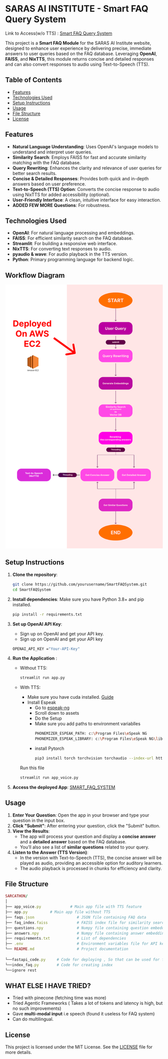 # SARAS AI INSTITUTE - Smart FAQ Query System

Link to Access(w/o TTS) : [Smart FAQ Query System](http://ec2-54-159-96-209.compute-1.amazonaws.com:8501)

This project is a **Smart FAQ Module** for the SARAS AI Institute website, designed to enhance user experience by delivering precise, immediate answers to user queries based on the FAQ database. Leveraging **OpenAI**, **FAISS**, and **NixTTS**, this module returns concise and detailed responses and can also convert responses to audio using Text-to-Speech (TTS).

## Table of Contents
- [Features](#features)
- [Technologies Used](#technologies-used)
- [Setup Instructions](#setup-instructions)
- [Usage](#usage)
- [File Structure](#file-structure)
- [License](#license)

## Features
- **Natural Language Understanding**: Uses OpenAI's language models to understand and interpret user queries.
- **Similarity Search**: Employs FAISS for fast and accurate similarity matching with the FAQ database.
- **Query Rewriting**: Enhances the clarity and relevance of user queries for better search results.
- **Concise & Detailed Responses**: Provides both quick and in-depth answers based on user preference.
- **Text-to-Speech (TTS) Option**: Converts the concise response to audio using NixTTS for added accessibility (optional).
- **User-Friendly Interface**: A clean, intuitive interface for easy interaction.
- **ADDED FEW MORE Questions**: For robustness.

## Technologies Used
- **OpenAI**: For natural language processing and embeddings.
- **FAISS**: For efficient similarity search on the FAQ database.
- **Streamlit**: For building a responsive web interface.
- **NixTTS**: For converting text responses to audio.
- **pyaudio & wave**: For audio playback in the TTS version.
- **Python**: Primary programming language for backend logic.

## Workflow Diagram

![Workflow Diagram](workflow_diagram.png)

## Setup Instructions

1. **Clone the repository**:
   ```bash
   git clone https://github.com/yourusername/SmartFAQSystem.git
   cd SmartFAQSystem
   ```
2. **Install dependencies**: Make sure you have Python 3.8+ and pip installed.
    ```bash
   pip install -r requirements.txt
   ```
3. **Set up OpenAI API Key**:
    - Sign up on OpenAI and get your API key.
    - Sign up on OpenAI and get your API key

    ```bash
    OPENAI_API_KEY ="Your-API-Key"
    ```

4. **Run the Application** :
    - Without TTS:
        ```bash
        streamlit run app.py
        ```
    - With TTS:
        - Make sure you have cuda installed. [Guide](https://youtu.be/nATRPPZ5dGE?si=rlO_a1ETe5AyXWQg)
        - Install Espeak 
            - Go to [espeak-ng](https://github.com/espeak-ng/espeak-ng/releases)
            - Scroll down to assets
            - Do the Setup
            - Make sure you add paths to environment variablles
                ```bash
                PHONEMIZER_ESPEAK_PATH: c:\Program Files\eSpeak NG
                PHONEMIZER_ESPEAK_LIBRARY: c:\Program Files\eSpeak NG\libespeak-ng.dll
                ```
            - install Pytorch
                ```bash
                pip3 install torch torchvision torchaudio --index-url https://download.pytorch.org/whl/cu121
                ```
        Run this file

        ```bash
        streamlit run app_voice.py
        ```
5. **Access the deployed App**:
    [SMART_FAQ_SYSTEM](http://ec2-54-159-96-209.compute-1.amazonaws.com:8501)

## Usage
1. **Enter Your Question**: Open the app in your browser and type your question in the input box.
2. **Click "Submit"**: After entering your question, click the "Submit" button.
3. **View the Results**:
   - The app will process your question and display a **concise answer** and a **detailed answer** based on the FAQ database.
   - You’ll also see a list of **similar questions** related to your query.
4. **Listen to the Answer (TTS Version)**: 
   - In the version with Text-to-Speech (TTS), the concise answer will be played as audio, providing an accessible option for auditory learners.
   - The audio playback is processed in chunks for efficiency and clarity.

## File Structure
```ruby
SARCATHON/
│
├── app_voice.py             # Main app file with TTS feature
├── app.py          # Main app file without TTS
├── faqs.json                   # JSON file containing FAQ data
├── faq_index.faiss             # FAISS index file for similarity search
├── questions.npy               # Numpy file containing question embeddings
├── answers.npy                 # Numpy file containing answer embeddings
├── requirements.txt            # List of dependencies
├── .env                        # Environment variables file for API keys
└── README.md                   # Project documentation

└──fastapi_code.py     # Code for deploying , So that can be used for future advancement. [FAST API]
└──index_faq.py        # Code for creating index
└──ignore rest 
```

## WHAT ELSE I HAVE TRIED?
- Tried with pinecone (fetching time was more)
- Tried Agentic Frameworks ( Takes a lot of tokens and latency is high, but no such improvements)
- Gave **multi-modal input** i.e speech (found it useless for FAQ system)
- Can do multilingual.


## License
This project is licensed under the MIT License. See the [LICENSE](LICENSE) file for more details.


